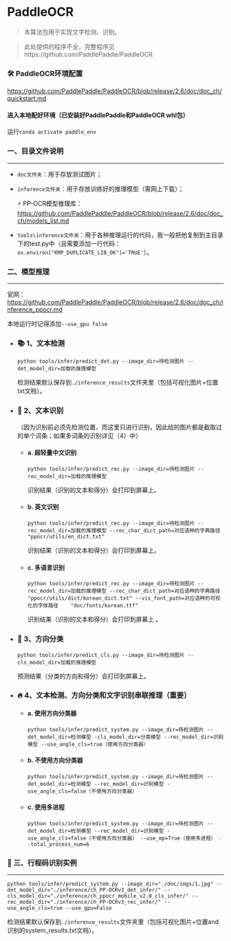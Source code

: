 # PaddleOCR
>本算法包用于实现文字检测、识别。

>此处提供的程序不全，完整程序见https://github.com/PaddlePaddle/PaddleOCR



### 🛠️ PaddleOCR环境配置
https://github.com/PaddlePaddle/PaddleOCR/blob/release/2.6/doc/doc_ch/quickstart.md


#### 进入本地配好环境（已安装好PaddlePaddle和PaddleOCR whl包）
运行```conda activate paddle_env```



### 一、目录文件说明
---
- ```doc文件夹```：用于存放测试图片；
- ```inference文件夹```：用于存放训练好的推理模型（需网上下载）；

   ⚡ PP-OCR模型推理库：
   https://github.com/PaddlePaddle/PaddleOCR/blob/release/2.6/doc/doc_ch/models_list.md
- ```tools\inference文件夹```：用于各种推理运行的代码，我一般把他复制到主目录下的test.py中（且需要添加一行代码：    ```os.environ["KMP_DUPLICATE_LIB_OK"]='TRUE'```）。




### 二、模型推理
---
官网：https://github.com/PaddlePaddle/PaddleOCR/blob/release/2.6/doc/doc_ch/inference_ppocr.md

本地运行时记得添加```--use_gpu false```

- ### 📚 1、文本检测
   ```
   python tools/infer/predict_det.py --image_dir=待检测图片 --det_model_dir=加载的推理模型
   ```

   检测结果默认保存到```./inference_results```文件夹里（包括可视化图片+位置txt文档）。

- ### 👫 2、文本识别
  （因为识别前必须先检测位置，而这里只进行识别，因此给的图片都是截取过的单个词条；如果多词条的识别详见（4）中）
  - #### a.  超轻量中文识别
     ```python tools/infer/predict_rec.py --image_dir=待检测图片 --rec_model_dir=加载的推理模型```

     识别结果（识别的文本和得分）会打印到屏幕上。

  - #### b.  英文识别
     ```python tools/infer/predict_rec.py --image_dir=待检测图片 --rec_model_dir=加载的推理模型 --rec_char_dict_path=对应语种的字典路径  "ppocr/utils/en_dict.txt"```

     识别结果（识别的文本和得分）会打印到屏幕上。

  - #### c.  多语言识别
     ```python tools/infer/predict_rec.py --image_dir=待检测图片 --rec_model_dir=加载的推理模型 --rec_char_dict_path=对应语种的字典路径  "ppocr/utils/dict/korean_dict.txt" --vis_font_path=对应语种的可视化的字体路径    "doc/fonts/korean.ttf"```

     识别结果（识别的文本和得分）会打印到屏幕上 。

- ### 📖 3、方向分类
   ```python tools/infer/predict_cls.py --image_dir=待检测图片 --cls_model_dir=加载的推理模型```

   预测结果（分类的方向和得分）会打印到屏幕上。

- ### 🔥 4、文本检测、方向分类和文字识别串联推理（重要）
  - #### a.  使用方向分类器
     ```python tools/infer/predict_system.py --image_dir=待检测图片 --det_model_dir=检测模型 -cls_model_dir=分类模型 --rec_model_dir=识别模型 --use_angle_cls=true（使用方向分类器）```

  - #### b.  不使用方向分类器
     ```python tools/infer/predict_system.py --image_dir=待检测图片 --det_model_dir=检测模型 --rec_model_dir=识别模型 -use_angle_cls=false（不使用方向分类器）```

  - #### c.  使用多进程
     ```python tools/infer/predict_system.py --image_dir=待检测图片 --det_model_dir=检测模型 --rec_model_dir=识别模型 -use_angle_cls=false（不使用方向分类器） --use_mp=True（使用多进程） --total_process_num=6```



### 👀 三、行程码识别实例
---
```python tools/infer/predict_system.py --image_dir="./doc/imgs/1.jpg" --det_model_dir="./inference/ch_PP-OCRv3_det_infer/" --cls_model_dir="./inference/ch_ppocr_mobile_v2.0_cls_infer/" --rec_model_dir="./inference/ch_PP-OCRv3_rec_infer/" --use_angle_cls=true --use_gpu=False```

检测结果默认保存到```./inference_results```文件夹里（包括可视化图片+位置and识别的system_results.txt文档）。






